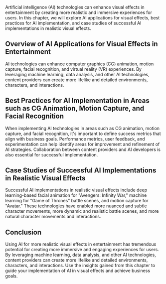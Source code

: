 

Artificial intelligence (AI) technologies can enhance visual effects in entertainment by creating more realistic and immersive experiences for users. In this chapter, we will explore AI applications for visual effects, best practices for AI implementation, and case studies of successful AI implementations in realistic visual effects.

Overview of AI Applications for Visual Effects in Entertainment
---------------------------------------------------------------

AI technologies can enhance computer graphics (CG) animation, motion capture, facial recognition, and virtual reality (VR) experiences. By leveraging machine learning, data analysis, and other AI technologies, content providers can create more lifelike and detailed environments, characters, and interactions.

Best Practices for AI Implementation in Areas such as CG Animation, Motion Capture, and Facial Recognition
----------------------------------------------------------------------------------------------------------

When implementing AI technologies in areas such as CG animation, motion capture, and facial recognition, it's important to define success metrics that align with business goals. Performance metrics, user feedback, and experimentation can help identify areas for improvement and refinement of AI strategies. Collaboration between content providers and AI developers is also essential for successful implementation.

Case Studies of Successful AI Implementations in Realistic Visual Effects
-------------------------------------------------------------------------

Successful AI implementations in realistic visual effects include deep learning-based facial animation for "Avengers: Infinity War," machine learning for "Game of Thrones" battle scenes, and motion capture for "Avatar." These technologies have enabled more nuanced and subtle character movements, more dynamic and realistic battle scenes, and more natural character movements and interactions.

Conclusion
----------

Using AI for more realistic visual effects in entertainment has tremendous potential for creating more immersive and engaging experiences for users. By leveraging machine learning, data analysis, and other AI technologies, content providers can create more lifelike and detailed environments, characters, and interactions. Use the insights gained from this chapter to guide your implementation of AI in visual effects and achieve business goals.
